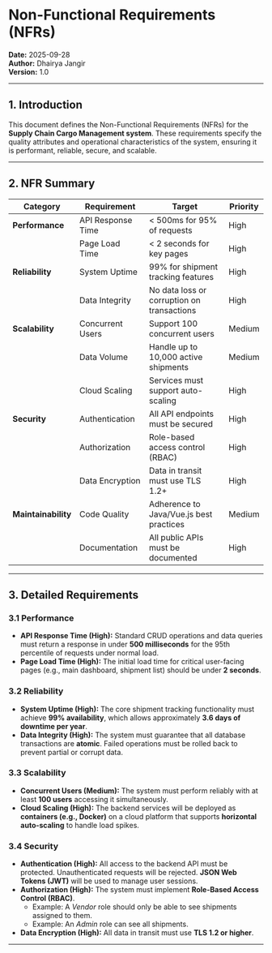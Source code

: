 # Non-Functional Requirements (NFRs)

**Date:** 2025-09-28  
**Author:** Dhairya Jangir  
**Version:** 1.0  

---

## 1. Introduction
This document defines the Non-Functional Requirements (NFRs) for the **Supply Chain Cargo Management system**. These requirements specify the quality attributes and operational characteristics of the system, ensuring it is performant, reliable, secure, and scalable.

---

## 2. NFR Summary

| Category       | Requirement        | Target                              | Priority |
|----------------|--------------------|-------------------------------------|----------|
| **Performance** | API Response Time  | < 500ms for 95% of requests         | High     |
|                | Page Load Time     | < 2 seconds for key pages           | High     |
| **Reliability** | System Uptime      | 99% for shipment tracking features  | High     |
|                | Data Integrity     | No data loss or corruption on transactions | High |
| **Scalability** | Concurrent Users   | Support 100 concurrent users        | Medium   |
|                | Data Volume        | Handle up to 10,000 active shipments| Medium   |
|                | Cloud Scaling      | Services must support auto-scaling  | High     |
| **Security**   | Authentication     | All API endpoints must be secured   | High     |
|                | Authorization      | Role-based access control (RBAC)    | High     |
|                | Data Encryption    | Data in transit must use TLS 1.2+   | High     |
| **Maintainability** | Code Quality  | Adherence to Java/Vue.js best practices | Medium |
|                | Documentation      | All public APIs must be documented  | High     |

---

## 3. Detailed Requirements

### 3.1 Performance
- **API Response Time (High):** Standard CRUD operations and data queries must return a response in under **500 milliseconds** for the 95th percentile of requests under normal load.  
- **Page Load Time (High):** The initial load time for critical user-facing pages (e.g., main dashboard, shipment list) should be under **2 seconds**.  

### 3.2 Reliability
- **System Uptime (High):** The core shipment tracking functionality must achieve **99% availability**, which allows approximately **3.6 days of downtime per year**.  
- **Data Integrity (High):** The system must guarantee that all database transactions are **atomic**. Failed operations must be rolled back to prevent partial or corrupt data.  

### 3.3 Scalability
- **Concurrent Users (Medium):** The system must perform reliably with at least **100 users** accessing it simultaneously.  
- **Cloud Scaling (High):** The backend services will be deployed as **containers (e.g., Docker)** on a cloud platform that supports **horizontal auto-scaling** to handle load spikes.  

### 3.4 Security
- **Authentication (High):** All access to the backend API must be protected. Unauthenticated requests will be rejected. **JSON Web Tokens (JWT)** will be used to manage user sessions.  
- **Authorization (High):** The system must implement **Role-Based Access Control (RBAC)**.  
  - Example: A *Vendor* role should only be able to see shipments assigned to them.  
  - Example: An *Admin* role can see all shipments.  
- **Data Encryption (High):** All data in transit must use **TLS 1.2 or higher**.  

---
